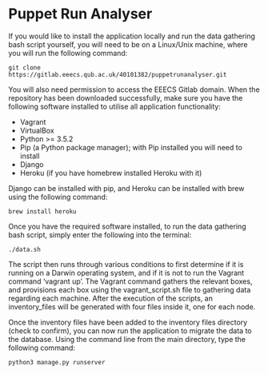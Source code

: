 # Puppet Run Analyser

If you would like to install the application locally and run the data gathering bash script yourself, you will need to be on a Linux/Unix machine, where you will run the following command:

`git clone https://gitlab.eeecs.qub.ac.uk/40101382/puppetrunanalyser.git`

You will also need permission to access the EEECS Gitlab domain. When the repository has been downloaded successfully, make sure you have the following software installed to utilise all application functionality:

-	Vagrant
-	VirtualBox
-	Python >= 3.5.2
-	Pip (a Python package manager); with Pip installed you will need to install
-	Django
-	Heroku (if you have homebrew installed Heroku with it)

Django can be installed with pip, and Heroku can be installed with brew using the following command:

`brew install heroku`

Once you have the required software installed, to run the data gathering bash script, simply enter the following into the terminal:

`./data.sh`

The script then runs through various conditions to first determine if it is running on a Darwin operating system, and if it is not to run the Vagrant command ‘vagrant up’. The Vagrant command gathers the relevant boxes, and provisions each box using the vagrant_script.sh file to gathering data regarding each machine. After the execution of the scripts, an inventory_files will be generated with four files inside it, one for each node.

Once the inventory files have been added to the inventory files directory (check to confirm), you can now run the application to migrate the data to the database. Using the command line from the main directory, type the following command:

`python3 manage.py runserver`
